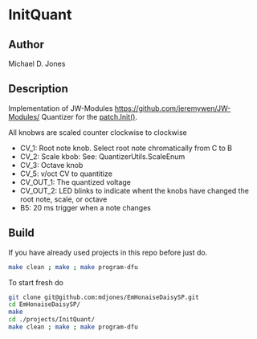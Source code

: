 # InitQuant

## Author

Michael D. Jones

## Description

Implementation of JW-Modules <https://github.com/jeremywen/JW-Modules/>
Quantizer for the [patch.Init()](https://electro-smith.com/products/patch-init).

All knobws are scaled counter clockwise to clockwise

* CV_1: Root note knob. Select root note chromatically from C to B
* CV_2: Scale kbob: See: QuantizerUtils.ScaleEnum
* CV_3: Octave knob
* CV_5: v/oct CV to quantitize
* CV_OUT_1: The quantized voltage
* CV_OUT_2: LED blinks to indicate whent the knobs have changed the root note,
scale, or octave
* B5: 20 ms trigger when a note changes

## Build

If you have already used projects in this repo before just do.

```bash
make clean ; make ; make program-dfu
```

To start fresh do

```bash
git clone git@github.com:mdjones/EmHonaiseDaisySP.git
cd EmHonaiseDaisySP/
make
cd ./projects/InitQuant/
make clean ; make ; make program-dfu
```